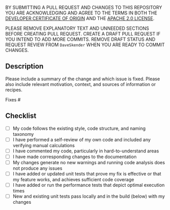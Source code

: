 BY SUBMITTING A PULL REQUEST AND CHANGES TO THIS REPOSITORY YOU ARE ACKNOWLEDGING AND AGREE TO THE TERMS IN BOTH THE [DEVELOPER CERTIFICATE OF ORIGIN](https://developercertificate.org) AND THE [APACHE 2.0 LICENSE](https://opensource.org/licenses/Apache-2.0).

PLEASE REMOVE EXPLANATORY TEXT AND UNNEEDED SECTIONS BEFORE CREATING PULL REQUEST.  CREATE A DRAFT PULL REQUEST IF YOU INTEND TO ADD MORE COMMITS.  REMOVE DRAFT STATUS AND REQUEST REVIEW FROM `DaveSkender` WHEN YOU ARE READY TO COMMIT CHANGES.

## Description

Please include a summary of the change and which issue is fixed. Please also include relevant motivation, context, and sources of information or recipes.

Fixes #<!--(add issue number)-->

## Checklist

- [ ] My code follows the existing style, code structure, and naming taxonomy
- [ ] I have performed a self-review of my own code and included any verifying manual calculations
- [ ] I have commented my code, particularly in hard-to-understand areas
- [ ] I have made corresponding changes to the documentation
- [ ] My changes generate no new warnings and running code analysis does not produce any issues
- [ ] I have added or updated unit tests that prove my fix is effective or that my feature works, and achieves sufficient code coverage
- [ ] I have added or run the performance tests that depict optimal execution times
- [ ] New and existing unit tests pass locally and in the build (below) with my changes